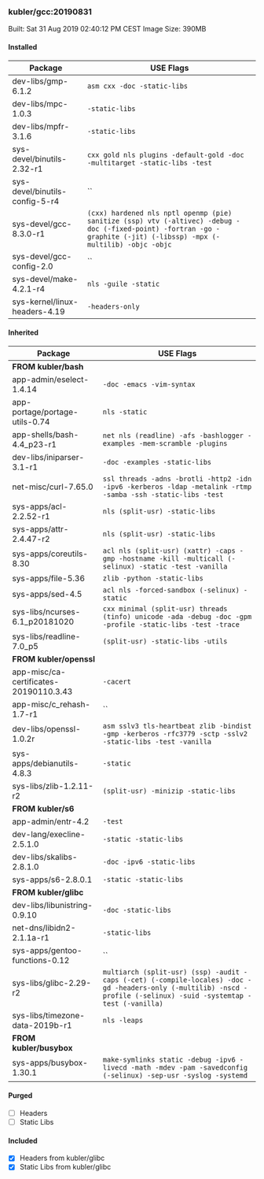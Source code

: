 ### kubler/gcc:20190831

Built: Sat 31 Aug 2019 02:40:12 PM CEST
Image Size: 390MB

#### Installed
Package | USE Flags
--------|----------
dev-libs/gmp-6.1.2 | `asm cxx -doc -static-libs`
dev-libs/mpc-1.0.3 | `-static-libs`
dev-libs/mpfr-3.1.6 | `-static-libs`
sys-devel/binutils-2.32-r1 | `cxx gold nls plugins -default-gold -doc -multitarget -static-libs -test`
sys-devel/binutils-config-5-r4 | ``
sys-devel/gcc-8.3.0-r1 | `(cxx) hardened nls nptl openmp (pie) sanitize (ssp) vtv (-altivec) -debug -doc (-fixed-point) -fortran -go -graphite (-jit) (-libssp) -mpx (-multilib) -objc -objc`
sys-devel/gcc-config-2.0 | ``
sys-devel/make-4.2.1-r4 | `nls -guile -static`
sys-kernel/linux-headers-4.19 | `-headers-only`
#### Inherited
Package | USE Flags
--------|----------
**FROM kubler/bash** |
app-admin/eselect-1.4.14 | `-doc -emacs -vim-syntax`
app-portage/portage-utils-0.74 | `nls -static`
app-shells/bash-4.4_p23-r1 | `net nls (readline) -afs -bashlogger -examples -mem-scramble -plugins`
dev-libs/iniparser-3.1-r1 | `-doc -examples -static-libs`
net-misc/curl-7.65.0 | `ssl threads -adns -brotli -http2 -idn -ipv6 -kerberos -ldap -metalink -rtmp -samba -ssh -static-libs -test`
sys-apps/acl-2.2.52-r1 | `nls (split-usr) -static-libs`
sys-apps/attr-2.4.47-r2 | `nls (split-usr) -static-libs`
sys-apps/coreutils-8.30 | `acl nls (split-usr) (xattr) -caps -gmp -hostname -kill -multicall (-selinux) -static -test -vanilla`
sys-apps/file-5.36 | `zlib -python -static-libs`
sys-apps/sed-4.5 | `acl nls -forced-sandbox (-selinux) -static`
sys-libs/ncurses-6.1_p20181020 | `cxx minimal (split-usr) threads (tinfo) unicode -ada -debug -doc -gpm -profile -static-libs -test -trace`
sys-libs/readline-7.0_p5 | `(split-usr) -static-libs -utils`
**FROM kubler/openssl** |
app-misc/ca-certificates-20190110.3.43 | `-cacert`
app-misc/c_rehash-1.7-r1 | ``
dev-libs/openssl-1.0.2r | `asm sslv3 tls-heartbeat zlib -bindist -gmp -kerberos -rfc3779 -sctp -sslv2 -static-libs -test -vanilla`
sys-apps/debianutils-4.8.3 | `-static`
sys-libs/zlib-1.2.11-r2 | `(split-usr) -minizip -static-libs`
**FROM kubler/s6** |
app-admin/entr-4.2 | `-test`
dev-lang/execline-2.5.1.0 | `-static -static-libs`
dev-libs/skalibs-2.8.1.0 | `-doc -ipv6 -static-libs`
sys-apps/s6-2.8.0.1 | `-static -static-libs`
**FROM kubler/glibc** |
dev-libs/libunistring-0.9.10 | `-doc -static-libs`
net-dns/libidn2-2.1.1a-r1 | `-static-libs`
sys-apps/gentoo-functions-0.12 | ``
sys-libs/glibc-2.29-r2 | `multiarch (split-usr) (ssp) -audit -caps (-cet) (-compile-locales) -doc -gd -headers-only (-multilib) -nscd -profile (-selinux) -suid -systemtap -test (-vanilla)`
sys-libs/timezone-data-2019b-r1 | `nls -leaps`
**FROM kubler/busybox** |
sys-apps/busybox-1.30.1 | `make-symlinks static -debug -ipv6 -livecd -math -mdev -pam -savedconfig (-selinux) -sep-usr -syslog -systemd`
#### Purged
- [ ] Headers
- [ ] Static Libs

#### Included
- [x] Headers from kubler/glibc
- [x] Static Libs from kubler/glibc

